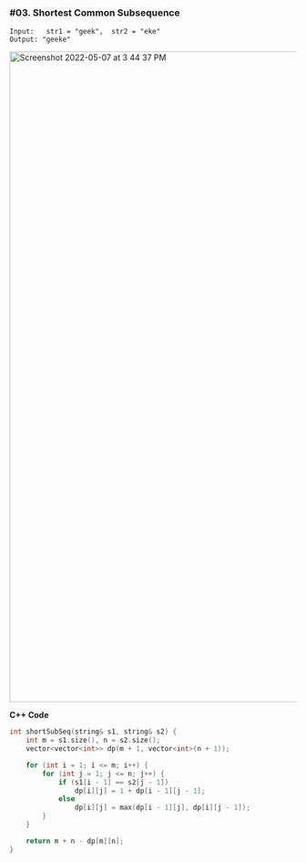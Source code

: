 ### #03. Shortest Common Subsequence

```
Input:   str1 = "geek",  str2 = "eke"
Output: "geeke"
```

<img width="1141" alt="Screenshot 2022-05-07 at 3 44 37 PM" src="https://user-images.githubusercontent.com/27401142/167249938-e9dd3da8-67f8-48e8-9a08-b81af2116a8c.png">

**C++ Code**
```cpp
int shortSubSeq(string& s1, string& s2) {
    int m = s1.size(), n = s2.size();
    vector<vector<int>> dp(m + 1, vector<int>(n + 1));

    for (int i = 1; i <= m; i++) {
        for (int j = 1; j <= n; j++) {
            if (s1[i - 1] == s2[j - 1])
                dp[i][j] = 1 + dp[i - 1][j - 1];
            else
                dp[i][j] = max(dp[i - 1][j], dp[i][j - 1]);
        }
    }

    return m + n - dp[m][n];
}
```
